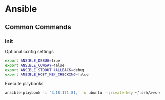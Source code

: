  # Ansible

## Common Commands

### Init

Optional config settings

```bash
export ANSIBLE_DEBUG=true
export ANSIBLE_COWSAY=false
export ANSIBLE_STDOUT_CALLBACK=debug
export ANSIBLE_HOST_KEY_CHECKING=false
```

Execute playbooks

```bash
ansible-playbook -i '3.18.171.81,' -u ubuntu --private-key ~/.ssh/aws-connechub-key.pem  ./docs/ansible/ror.yml -v
```